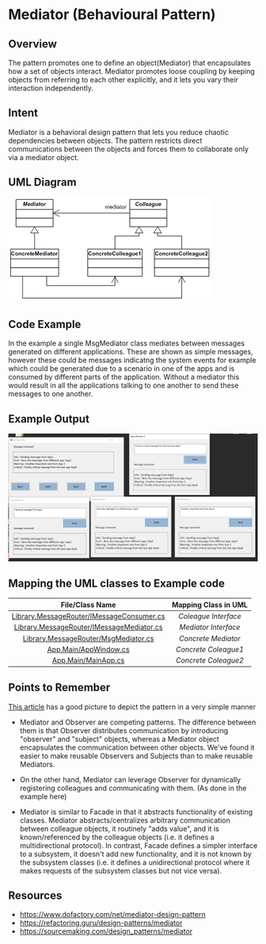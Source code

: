 # Mediator (Behavioural Pattern)

## Overview
The pattern promotes one to define an object(Mediator) that encapsulates how a set of objects interact. Mediator promotes loose coupling by keeping objects from referring to each other explicitly, and it lets you vary their interaction independently.

## Intent
Mediator is a behavioral design pattern that lets you reduce chaotic dependencies between objects. The pattern restricts direct communications between the objects and forces them to collaborate only via a mediator object.

## UML Diagram
![plot](./uml.png)

## Code Example
In the example a single MsgMediator class mediates between messages generated on different applications. These are shown as simple messages, however these could be messages indicatng the system events for example which could be generated due to a scenario in one of the apps and is consumed by different parts of the application. 
Without a mediator this would result in all the applications talking to one another to send these messages to one another.

## Example Output
![output](output.png)

## Mapping the UML classes to Example code
| **File/Class Name** | **Mapping Class in UML**  |
| :-----: | :-: |
|[Library.MessageRouter/IMessageConsumer.cs](./Library.MessageRouter/IMessageConsumer.cs)|*Coleague Interface*|
|[Library.MessageRouter/IMessageMediator.cs](./Library.MessageRouter/IMessageMediator.cs)|*Mediator Interface*|
|[Library.MessageRouter/MsgMediator.cs](./Library.MessageRouter/MsgMediator.cs)|*Concrete Mediator*|
|[App.Main/AppWindow.cs](./App.Main/AppWindow.cs)|*Concrete Coleague1*|
|[App.Main/MainApp.cs](./App.Main/MainApp.cs)|*Concrete Coleague2*|

## Points to Remember
[This article](https://sourcemaking.com/design_patterns/mediator) has a good picture to depict the pattern in a very simple manner

- Mediator and Observer are competing patterns. The difference between them is that Observer distributes communication by introducing "observer" and "subject" objects, whereas a Mediator object encapsulates the communication between other objects. We've found it easier to make reusable Observers and Subjects than to make reusable Mediators.

- On the other hand, Mediator can leverage Observer for dynamically registering colleagues and communicating with them. (As done in the example here)

- Mediator is similar to Facade in that it abstracts functionality of existing classes. Mediator abstracts/centralizes arbitrary communication between colleague objects, it routinely "adds value", and it is known/referenced by the colleague objects (i.e. it defines a multidirectional protocol). In contrast, Facade defines a simpler interface to a subsystem, it doesn't add new functionality, and it is not known by the subsystem classes (i.e. it defines a unidirectional protocol where it makes requests of the subsystem classes but not vice versa).

## Resources
- https://www.dofactory.com/net/mediator-design-pattern
- https://refactoring.guru/design-patterns/mediator
- https://sourcemaking.com/design_patterns/mediator
